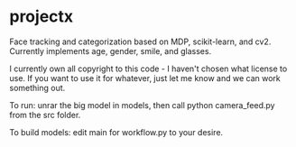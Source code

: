 projectx
========

Face tracking and categorization based on MDP, scikit-learn, and cv2.  Currently implements age, gender, smile, and glasses.

I currently own all copyright to this code - I haven't chosen what license to use.  If you want to use it for whatever, just let me know and we can work something out.

To run: unrar the big model in models, then call python camera_feed.py from the src folder.

To build models: edit main for workflow.py to your desire.
